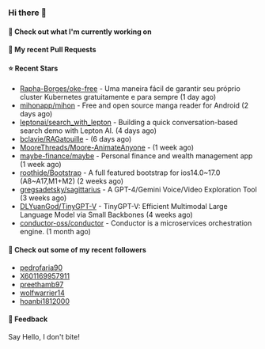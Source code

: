 ### Hi there 👋

#### 👷 Check out what I'm currently working on

#### 🔨 My recent Pull Requests


#### ⭐ Recent Stars

- [Rapha-Borges/oke-free](https://github.com/Rapha-Borges/oke-free) - Uma maneira fácil de garantir seu próprio cluster Kubernetes gratuitamente e para sempre (1 day ago)
- [mihonapp/mihon](https://github.com/mihonapp/mihon) - Free and open source manga reader for Android (2 days ago)
- [leptonai/search_with_lepton](https://github.com/leptonai/search_with_lepton) - Building a quick conversation-based search demo with Lepton AI. (4 days ago)
- [bclavie/RAGatouille](https://github.com/bclavie/RAGatouille) -  (6 days ago)
- [MooreThreads/Moore-AnimateAnyone](https://github.com/MooreThreads/Moore-AnimateAnyone) -  (1 week ago)
- [maybe-finance/maybe](https://github.com/maybe-finance/maybe) - Personal finance and wealth management app (1 week ago)
- [roothide/Bootstrap](https://github.com/roothide/Bootstrap) - A full featured bootstrap for ios14.0~17.0 (A8~A17,M1&#43;M2) (2 weeks ago)
- [gregsadetsky/sagittarius](https://github.com/gregsadetsky/sagittarius) - A GPT-4/Gemini Voice/Video Exploration Tool (3 weeks ago)
- [DLYuanGod/TinyGPT-V](https://github.com/DLYuanGod/TinyGPT-V) - TinyGPT-V: Efficient Multimodal Large Language Model via Small Backbones (4 weeks ago)
- [conductor-oss/conductor](https://github.com/conductor-oss/conductor) - Conductor is a microservices orchestration engine. (1 month ago)

#### 👯 Check out some of my recent followers

- [pedrofaria90](https://github.com/pedrofaria90)
- [X601169957911](https://github.com/X601169957911)
- [preethamb97](https://github.com/preethamb97)
- [wolfwarrier14](https://github.com/wolfwarrier14)
- [hoanbi1812000](https://github.com/hoanbi1812000)

#### 💬 Feedback

Say Hello, I don't bite!